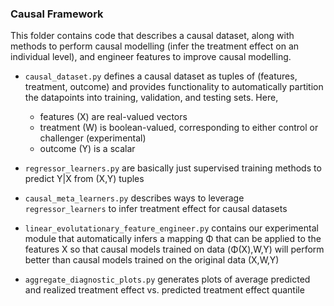 ### Causal Framework

This folder contains code that describes a causal dataset, along with methods
to perform causal modelling (infer the treatment effect on an individual
level), and engineer features to improve causal modelling.

- `causal_dataset.py` defines a causal dataset as tuples of (features,
  treatment, outcome) and provides functionality to automatically partition the
  datapoints into training, validation, and testing sets. Here,

  - features (X) are real-valued vectors
  - treatment (W) is boolean-valued, corresponding to either control or
    challenger (experimental)
  - outcome (Y) is a scalar

- `regressor_learners.py` are basically just supervised training methods to
  predict Y|X from (X,Y) tuples

- `causal_meta_learners.py` describes ways to leverage `regressor_learners` to
  infer treatment effect for causal datasets

- `linear_evolutationary_feature_engineer.py` contains our experimental module
  that automatically infers a mapping Φ that can be applied to the features X
  so that causal models trained on data (Φ(X),W,Y) will perform better than
  causal models trained on the original data (X,W,Y)

- `aggregate_diagnostic_plots.py` generates plots of average predicted and
  realized treatment effect vs. predicted treatment effect quantile
